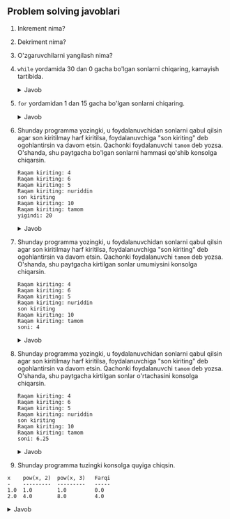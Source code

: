 ## Problem solving javoblari

1. Inkrement nima?
2. Dekriment nima?
3. O'zgaruvchilarni yangilash nima?
4. `while` yordamida 30 dan 0 gacha bo'lgan sonlarni chiqaring, kamayish tartibida.
      
   <details> <summary>Javob</summary>
      
      ```python
      i=30
      while i>0:
          print(i, end=" ")
          i=i-1
      ```
      </details> 
5. `for` yordamidan 1 dan 15 gacha bo'lgan sonlarni chiqaring.
   
   <details> <summary>Javob</summary>
     
   ```python
      for c in range(1,16,1):
          print(c, end=" ")
      ```    
   
   </details> 
6. Shunday programma yozingki, u foydalanuvchidan sonlarni qabul qilsin agar son kiritilmay 
   harf kiritilsa, foydalanuvchiga "son kiriting" deb ogohlantirsin va davom etsin. Qachonki 
   foydalanuvchi `tamom` deb yozsa. O'shanda, shu paytgacha bo'lgan sonlarni hammasi qo'shib 
   konsolga chiqarsin.
   ```commandline
   Raqam kiriting: 4 
   Raqam kiriting: 6
   Raqam kiriting: 5
   Raqam kiriting: nuriddin
   son kiriting
   Raqam kiriting: 10
   Raqam kiriting: tamom
   yigindi: 20
   ```

   <details> <summary>Javob</summary>
     
   ```python
      summa=0
      while True:
          son=input("son kiriting: ")
          if son=="tamom":
              break
          try:
              son_int=int(son)
              summa=summa+son_int
              print(son_int)
          except:
              print("Iltimos, son kiriting!")
              continue
      print(f"yigindi: {summa}") 
   ```    
   
   </details> 
   
7. Shunday programma yozingki, u foydalanuvchidan sonlarni qabul qilsin agar son kiritilmay 
   harf kiritilsa, foydalanuvchiga "son kiriting" deb ogohlantirsin va davom etsin. Qachonki 
   foydalanuvchi `tamom` deb yozsa. O'shanda, shu paytgacha kirtilgan sonlar umumiysini 
   konsolga chiqarsin.
   
   ```commandline
   Raqam kiriting: 4 
   Raqam kiriting: 6
   Raqam kiriting: 5
   Raqam kiriting: nuriddin
   son kiriting
   Raqam kiriting: 10
   Raqam kiriting: tamom
   soni: 4
   ```
   <details> <summary>Javob</summary>
     
   ```python
      sana=0
      while True:
          son=input("son kiriting: ")
          if son=="tamom":
              break
          try:
              son_int=int(son)
              sana=sana+1
              print(son_int)
          except:
              print("Iltimos, son kiriting!")
              continue
      print(f"soni: {sana}") 
   ```    
   
   </details> 
   
8. Shunday programma yozingki, u foydalanuvchidan sonlarni qabul qilsin agar son kiritilmay 
   harf kiritilsa, foydalanuvchiga "son kiriting" deb ogohlantirsin va davom etsin. Qachonki 
   foydalanuvchi `tamom` deb yozsa. O'shanda, shu paytgacha kirtilgan sonlar o'rtachasini 
   konsolga chiqarsin.
   
   ```commandline
   Raqam kiriting: 4 
   Raqam kiriting: 6
   Raqam kiriting: 5
   Raqam kiriting: nuriddin
   son kiriting
   Raqam kiriting: 10
   Raqam kiriting: tamom
   soni: 6.25
   ```
   
   <details> <summary>Javob</summary>
     
   ```python
      sana=0
      yigindi=0
      while True:
          son=input("son kiriting: ")
          if son=="tamom":
              break
          try:
              son_int=int(son)
              yigindi=yigindi+son_int
              sana=sana+1
              print(son_int)
          except:
              print("Iltimos, son kiriting!")
              continue
      print(f"o`rtacha qiymat: {yigindi/sana}") 
   ```    
   
   </details> 
   
9. Shunday programma tuzingki konsolga quyiga chiqsin.

```commandline
x    pow(x, 2)  pow(x, 3)   Farqi
-    ---------  ---------   -----
1.0  1.0        1.0         0.0
2.0  4.0        8.0         4.0  
```

   <details> <summary>Javob</summary>
     
   ```python
      print(" x    pow(x,2)    pow(x,3)  Farqi")
      print(" -    -------     --------  -----")
      x=1.0
      while x<=2:
          print(f"{x}    {pow(x, 2)}         {pow(x, 3)}       {pow(x, 3) - pow(x, 2)}")
          x=x+1
   ```    
   
   </details> 